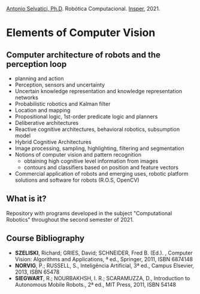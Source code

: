 [Antonio Selvatici, Ph.D](http://lattes.cnpq.br/0713023280265201). Robótica Computacional. [Insper](https://github.com/Insper), 2021.

# Elements of Computer Vision


## Computer architecture of robots and the perception loop
- planning and action
- Perception, sensors and uncertainty
- Uncertain knowledge representation and knowledge representation networks
- Probabilistic robotics and Kalman filter
- Location and mapping
- Propositional logic, 1st-order predicate logic and planners
- Deliberative architectures
- Reactive cognitive architectures, behavioral robotics, subsumption model
- Hybrid Cognitive Architectures
- Image processing, sampling, highlighting, filtering and segmentation
- Notions of computer vision and pattern recognition
   - obtaining high cognitive level information from images
   - contours and classifiers based on position and feature vectors
- Commercial application of robots and emerging uses, robotic platform solutions and software for robots (R.O.S, OpenCV)


## What is it?
Repository with programs developed in the subject "Computational Robotics" throughout the second semester of 2021.


## Course Bibliography

- **SZELISKI**, Richard; GRIES, David; SCHNEIDER, Fred B. (Ed.). , Computer Vision: Algorithms and Applications, ª ed., Springer, 2011, ISBN 6874148
- **NORVIG**, P.; RUSSELL, S., Inteligência Artificial, 3ª ed., Campus Elsevier, 2013, ISBN 65478
- **SIEGWART**, R.; NOURBAKHSH, I. R.; SCARAMUZZA, D., Introduction to Autonomous Mobile Robots., 2ª ed., MIT Press, 2011, ISBN 54148
